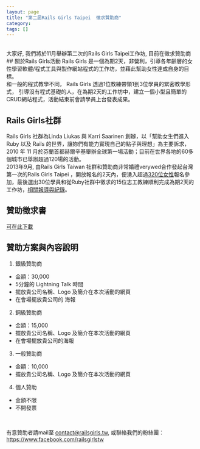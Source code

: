 ```yaml
---
layout: page
title: "第二屆Rails Girls Taipei  徵求贊助商"
category:
tags: []
---
```


<br/>
大家好, 我們將於11月舉辦第二次的Rails Girls Taipei工作坊, 目前在徵求贊助商
<br/>
## 關於Rails Girls活動
Rails Girls 是一個為期2天，非營利，引導各年齡層的女性學習軟體/程式工具與製作網站程式的工作坊，並藉此幫助女性達成自身的目標。
<br/>
和一般的程式教學不同， Rails Girls 透過1位教練帶領1到3位學員的緊密教學形式， 引導沒有程式基礎的人，在為期2天的工作坊中，建立一個小型且簡單的CRUD網站程式，活動結束前會請學員上台發表成果。

## Rails Girls社群
Rails Girls 社群為Linda Liukas 與 Karri Saarinen 創辦，以「幫助女生們進入 Ruby 以及 Rails 的世界，讓妳們有能力實現自己的點子與理想」為主要訴求，2010 年 11 月於芬蘭首都赫爾辛基舉辦全球第一場活動；目前在世界各地的60多個城市已舉辦超過120場的活動。
<br/>
2013年9月, 由Rails Girls Taiwan 社群和贊助商非常婚禮verywed合作發起台灣第一次的Rails Girls Taipei ，開放報名的2天內，便湧入超過[320位女性](http://registrano.com/events/railsgirls-taipei-01)報名參加，最後選出30位學員和從Ruby社群中徵求的15位志工教練順利完成為期2天的工作坊，[相關報導與紀錄](/2013/10/08/rg-taipei1st-record)。

## 贊助徵求書
[可在此下載](/RGT02-CFS.pdf)
<br/>
## 贊助方案與內容說明
1.  銀級贊助商
  *  金額：30,000
  *  5分鐘的 Lightning Talk 時間
  *  擺放貴公司名稱、Logo 及簡介在本次活動的網頁
  *  在會場擺放貴公司的	海報
2.  銅級贊助商
  *  金額：15,000
  *  擺放貴公司名稱、Logo 及簡介在本次活動的網頁
  *  在會場擺放貴公司的海報
3.  一般贊助商
  *  金額：10,000
  *  擺放貴公司名稱、Logo 及簡介在本次活動的網頁
4.  個人贊助
  *  金額不限
  *  不開發票
	
<br/>

有意贊助者請mail至 <contact@railsgirls.tw>, 或聯絡我們的粉絲團：<https://www.facebook.com/railsgirlstw>
	

